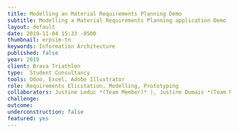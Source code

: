 ```yaml
---
title: Modelling an Material Requirements Planning Demo
subtitle: Modelling a Material Requirements Planning application Demo
layout: default
date: 2019-11-04 15:33 -0500
thumbnail: erpsim-tn
keywords: Information Architecture
published: false
year: 2019
client: Brava Triathlon
type:  Student Consultancy
tools: Odoo, Excel, Adobe Illustrator
role: Requirements Elicitation, Modelling, Prototyping
collaborators: Justine Leduc *(Team Member)* |, Justine Dumais *(Team Member)* |, Hyung-Koo Lee *(Advisor - Professor)*
challenge:
outcome:
underconstruction: false
featured: yes
---
```

